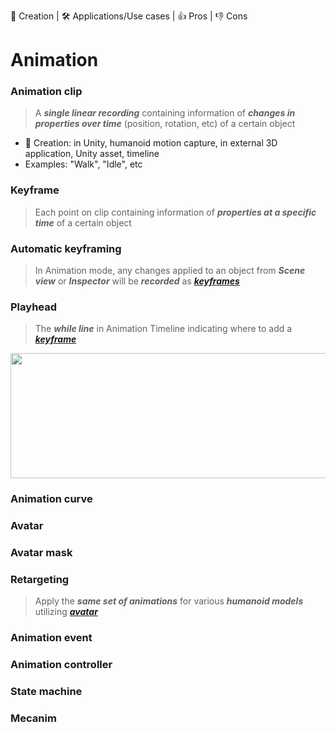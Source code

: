 👶 Creation | 🛠 Applications/Use cases | 👍 Pros | 👎 Cons

# Animation
### Animation clip
> A _**single linear recording**_ containing information of _**changes in properties over time**_ (position, rotation, etc) of a certain object
+ 👶 Creation: in Unity, humanoid motion capture, in external 3D application, Unity asset, timeline 
+ Examples: "Walk", "Idle", etc

### Keyframe
> Each point on clip containing information of _**properties at a specific time**_ of a certain object 

### Automatic keyframing
> In Animation mode, any changes applied to an object from _**Scene view**_ or _**Inspector**_ will be _**recorded**_ as _**[keyframes](#keyframe)**_

### Playhead
> The _**while line**_ in Animation Timeline indicating where to add a _**[keyframe](#keyframe)**_

<img src="https://connect-prd-cdn.unity.com/20210123/learn/images/11f918b1-464c-407e-9d0c-f2fd5e67d752_image10.png.2000x0x1.png" width="600" height="200">


### Animation curve

### Avatar

### Avatar mask

### Retargeting
> Apply the _**same set of animations**_ for various _**humanoid models**_ utilizing _**[avatar](#avatar)**_

### Animation event

### Animation controller

### State machine

### Mecanim
